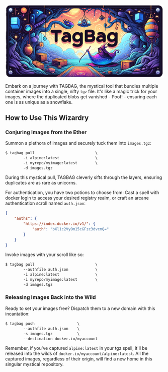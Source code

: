 <p align="center">
    <img src="banner.png" alt="Banner">
</p>

Embark on a journey with TAGBAG, the mystical tool that bundles multiple container
images into a single, nifty `tgz` file. It's like a magic trick for your images,
where the duplicated blobs get vanished - Poof! - ensuring each one is as unique as
a snowflake.

## How to Use This Wizardry

### Conjuring Images from the Ether

Summon a plethora of images and securely tuck them into `images.tgz`:

```
$ tagbag pull                           \
        -i alpine:latest                \
        -i myrepo/myimage:latest        \
        -d images.tgz
```

During this mystical pull, TAGBAG cleverly sifts through the layers, ensuring duplicates
are as rare as unicorns.

For authentication, you have two potions to choose from: Cast a spell with docker login
to access your desired registry realm, or craft an arcane authentication scroll named
`auth.json`:

```json
{
    "auths": {
        "https://index.docker.io/v1/": {
            "auth": "bXl1c2VyOm15cGFzc3dvcmQ="
        }
    }
}
```

Invoke images with your scroll like so:

```
$ tagbag pull                           \
        --authfile auth.json            \
        -i alpine:latest                \
        -i myrepo/myimage:latest        \
        -d images.tgz
```

### Releasing Images Back into the Wild

Ready to set your images free? Dispatch them to a new domain with this incantation:

```
$ tagbag push                   \
        --authfile auth.json    \
        -s images.tgz           \
        --destination docker.io/myaccount
```

Remember, if you've captured `alpine:latest` in your tgz spell, it'll be released into
the wilds of `docker.io/myaccount/alpine:latest`. All the captured images, regardless
of their origin, will find a new home in this singular mystical repository.
